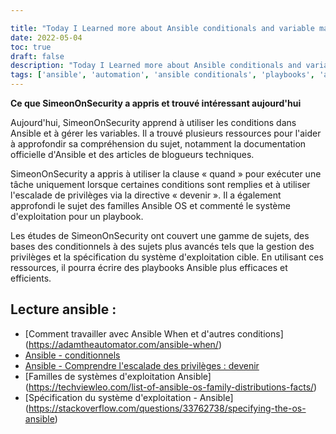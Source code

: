 ```yaml
---

title: "Today I Learned more about Ansible conditionals and variable management"
date: 2022-05-04
toc: true
draft: false
description: "Today I Learned more about Ansible conditionals and variable management"
tags: ['ansible', 'automation', 'ansible conditionals', 'playbooks', 'ansible playbooks', 'ansible playbook collections', 'ansible collections', 'variables']
---
```


 **Ce que SimeonOnSecurity a appris et trouvé intéressant aujourd'hui**  Aujourd'hui, SimeonOnSecurity apprend à utiliser les conditions dans Ansible et à gérer les variables. Il a trouvé plusieurs ressources pour l'aider à approfondir sa compréhension du sujet, notamment la documentation officielle d'Ansible et des articles de blogueurs techniques.  SimeonOnSecurity a appris à utiliser la clause « quand » pour exécuter une tâche uniquement lorsque certaines conditions sont remplies et à utiliser l'escalade de privilèges via la directive « devenir ». Il a également approfondi le sujet des familles Ansible OS et commenté le système d'exploitation pour un playbook.  Les études de SimeonOnSecurity ont couvert une gamme de sujets, des bases des conditionnels à des sujets plus avancés tels que la gestion des privilèges et la spécification du système d'exploitation cible. En utilisant ces ressources, il pourra écrire des playbooks Ansible plus efficaces et efficients.  ## Lecture ansible : - [Comment travailler avec Ansible When et d'autres conditions] (https://adamtheautomator.com/ansible-when/) - [Ansible - conditionnels](https://docs.ansible.com/ansible/latest/user_guide/playbooks_conditionals.html) - [Ansible - Comprendre l'escalade des privilèges : devenir](https://docs.ansible.com/ansible/latest/user_guide/become.html) - [Familles de systèmes d'exploitation Ansible] (https://techviewleo.com/list-of-ansible-os-family-distributions-facts/) - [Spécification du système d'exploitation - Ansible] (https://stackoverflow.com/questions/33762738/specifying-the-os-ansible)